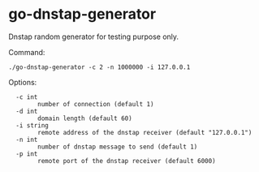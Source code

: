 # go-dnstap-generator

Dnstap random generator for testing purpose only.

Command:

```
./go-dnstap-generator -c 2 -n 1000000 -i 127.0.0.1
```

Options:

```
  -c int
        number of connection (default 1)
  -d int
        domain length (default 60)
  -i string
        remote address of the dnstap receiver (default "127.0.0.1")
  -n int
        number of dnstap message to send (default 1)
  -p int
        remote port of the dnstap receiver (default 6000)
```

